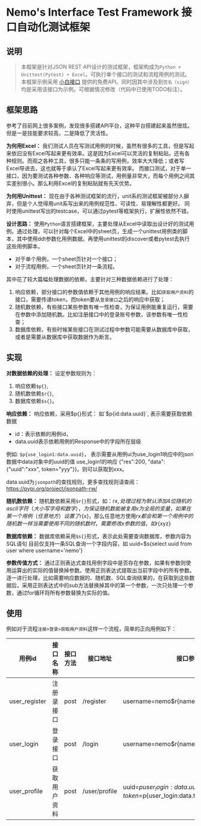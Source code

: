 # Nemo's Interface Test Framework 接口自动化测试框架

## 说明

> 本框架是针对JSON REST API设计的测试框架，框架构成为`Python + Unittest(Pytest) + Excel`。可执行单个接口的测试和流程用例的测试。
本框架示例采用 [小白接口](http://api.okayapi.com/docs.php) 提供的免费API。同时因其中涉及到`签名（sign）`均是采用该接口为示例。可根据情况修改（代码中已使用TODO标注）。


## 框架思路
参考了目前网上很多案例，发现很多搭建API平台，这种平台搭建起来虽然很炫。但是一是技能要求较高，二是降低了灵活性。

**为何用Excel：**
我们测试人员在写测试用例的时候，虽然有很多的工具，但是写起来依旧没有Excel写起来更有效率。这是因为Excel可以灵活的复制粘贴，还有各种规则。而观之各种工具，很多只能一条条的写用例，效率大大降低；或者写Excel导进去，这也就等于承认了Excel写起来更有效率。
而接口测试，对于单一接口，因为要测试各种参数、各种响应等测试，用例量非常大，而每个用例之间其实差别很小。那么利用Excel的复制粘贴就有先天优势。

**为何用Unittest：**
现在由于各种测试框架的流行，unit系的测试框架被部分人摒弃，但是个人觉得用unit系写出来的用例规范性、可读性、易理解性都更好。
同时使用unittest写出的testcase，可以通过pytest等框架执行，扩展性依然不错。

**设计思路：**
使用`Python`语言搭建框架，主要处理从Excel中读取出设计好的测试用例。通过处理，可以针对每个Excel中的sheet页，生成一个unittest用例类的脚本，其中使用ddt参数化用例数据。再使用unittest的discover或者pytest去执行这些用例脚本。
- 对于单个用例，一个sheet页针对一个接口；
- 对于流程用例，一个sheet页针对一条流程。

其中花了较大篇幅处理数据的依赖，主要针对三种数据依赖进行了处理：
1. 响应依赖，部分接口的参数值依赖于其他用例的响应结果。比如`获取用户资料`的接口，需要传递token，而token要从`登录接口`之后的响应中获取；
2. 随机数依赖，有些接口某些参数有唯一性检查，为保证用例能重复运行，需要在参数中添加随机数。比如注册接口中的登录账号参数，该参数有唯一性检查；
3. 数据库依赖，有些时候某些接口在测试过程中参数可能需要从数据库中获取，或者是需要从数据库中获取数据作为断言。

## 实现

**对数据依赖的处理：**
设定参数规则为：
1. 响应依赖`$p{}`, 
2. 随机数依赖`$r{}`, 
3. 数据库依赖`$s{}`。

**响应依赖：**
响应依赖，采用$p{}形式：
如`$p{id:data.uuid}`, 表示需要获取依赖数据
- id：表示依赖的用例id， 
- data.uuid表示依赖用例的Response中的字段所在层级

例如: `$p{use_login1:data.uuid}`， 表示需要从用例ui为use_login1响应中的json数据中data对象中的uuid的值
    use_login1的响应 {"res":200, "data":{"uuid":"xxx", token="yyy"}}。则可以获取到xxx。
    
data.uuid为`jsonpath`的查找规则，更多查找规则请查阅：https://pypi.org/project/jsonpath-rw/

**随机数依赖：**
随机数依赖采用`$r{}`形式，如：$r{x},处理过程为默认添加4位随机的ascII字符（大小写字母和数字），为保证随机数能被复用x 为全局的变量，如果在第一个用例（任意地方）设置了$r{x}，那么任意地方使用$r{x}都会和第一个用例中的随机数一样
当需要使用不同的随机数时，需要修改x参数的值，如$r{xyz}

**数据库依赖：**
数据库依赖采用`$s{}`形式，表示此处需要查询数据库，参数内容为SQL语句
目前仅支持一条SQL查询一个字段内容，如 uuid=$s{select uuid from user where username='nemo'}

**参数传值方式：**
通过正则表达式查找用例字段中是否存在参数，如果有参数则使用运算出的实际的值替换掉参数。使用正则表达式提取出当前字段中的所有参数。逐一进行处理，比如需要响应数据的、随机数、SQL查询结果的，在获取到这些数据后，采用正则表达式中的sub方法替换掉其中的第一个参数，一次只处理一个参数，通过for循环将所有参数替换为实际的值。

## 使用

例如对于流程`注册>登录>获取用户资料`这样一个流程，简单的正向用例如下：

 
用例id | 接口名称 | 接口方法 | 接口地址 | 接口参数 | 断言
---|---|---|---|---|---
user_register | 注册录接口 | post | /register | username=nemo$r{name};password=123456 | code=200
user_login | 登录接口 | post | /login | username=nemo$r{name};password=123456 | code=200
user_profile | 获取用户资料 | post | /user/profile | uuid=$p{user_login:data.uuid};token=$p{user_login:data.token} | code=200;realname=$s{select realname from user where id=50}
